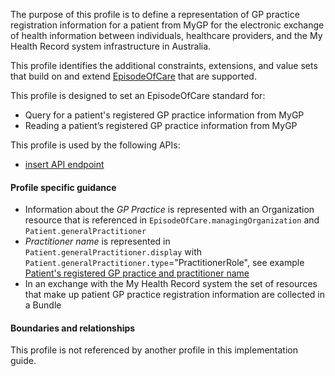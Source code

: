The purpose of this profile is to define a representation of GP practice registration information for a patient from MyGP for the electronic exchange of health information between individuals, healthcare providers, and the My Health Record system infrastructure in Australia.

This profile identifies the additional constraints, extensions, and value sets that build on and extend [EpisodeOfCare](http://hl7.org/fhir/R4/episodeofcare.html) that are supported. 

This profile is designed to set an EpisodeOfCare standard for:
* Query for a patient's registered GP practice information from MyGP
* Reading a patient’s registered GP practice information from MyGP

This profile is used by the following APIs:
* [insert API endpoint](StructureDefinition-TBD-1.html)


#### Profile specific guidance
- Information about the *GP Practice* is represented with an Organization resource that is referenced in `EpisodeOfCare.managingOrganization` and `Patient.generalPractitioner`
- *Practitioner name* is represented in `Patient.generalPractitioner.display` with `Patient.generalPractitioner.type`="PractitionerRole", see example [Patient's registered GP practice and practitioner name](Bundle-vpr-02.html)
- In an exchange with the My Health Record system the set of resources that make up patient GP practice registration information are collected in a Bundle


#### Boundaries and relationships
This profile is not referenced by another profile in this implementation guide.  

